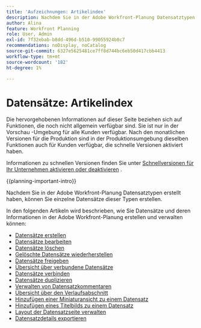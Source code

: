 ```yaml
---
title: 'Aufzeichnungen: Artikelindex'
description: Nachdem Sie in der Adobe Workfront-Planung Datensatztypen erstellt haben, können Sie einzelne Datensätze dieser Typen erstellen. In den folgenden Artikeln wird beschrieben, wie Sie Datensätze und deren Informationen in der Adobe Workfront-Planung erstellen und verwalten können.
author: Alina
feature: Workfront Planning
role: User, Admin
exl-id: 7f32ebab-b8dd-496d-b510-99055924b0c7
recommendations: noDisplay, noCatalog
source-git-commit: 6327e5625481ce7ff8d744bc6eb50d417cbb4413
workflow-type: tm+mt
source-wordcount: '182'
ht-degree: 1%

---
```



# Datensätze: Artikelindex

<span class="preview">Die hervorgehobenen Informationen auf dieser Seite beziehen sich auf Funktionen, die noch nicht allgemein verfügbar sind. Sie ist nur in der Vorschau -Umgebung für alle Kunden verfügbar. Nach den monatlichen Versionen für die Produktion sind in der Produktionsumgebung dieselben Funktionen auch für Kunden verfügbar, die schnelle Versionen aktiviert haben. </span>

<span class="preview">Informationen zu schnellen Versionen finden Sie unter [Schnellversionen für Ihr Unternehmen aktivieren oder deaktivieren](/help/quicksilver/administration-and-setup/set-up-workfront/configure-system-defaults/enable-fast-release-process.md) </span>.

{{planning-important-intro}}

Nachdem Sie in der Adobe Workfront-Planung Datensatztypen erstellt haben, können Sie einzelne Datensätze dieser Typen erstellen.

In den folgenden Artikeln wird beschrieben, wie Sie Datensätze und deren Informationen in der Adobe Workfront-Planung erstellen und verwalten können:

* [Datensätze erstellen](/help/quicksilver/planning/records/create-records.md)
* [Datensätze bearbeiten](/help/quicksilver/planning/records/edit-records.md)
* [Datensätze löschen](/help/quicksilver/planning/records/delete-records.md)
* <span class="preview">[Gelöschte Datensätze wiederherstellen](/help/quicksilver/planning/records/restore-deleted-records.md)</span>
* [Datensätze freigeben](/help/quicksilver/planning/records/share-records.md)
* [Übersicht über verbundene Datensätze](/help/quicksilver/planning/records/connected-records-overview.md)
* [Datensätze verbinden](/help/quicksilver/planning/records/connect-records.md)
* [Datensätze duplizieren](/help/quicksilver/planning/records/copy-or-duplicate-records.md)
* [Verwalten von Datensatzkommentaren](/help/quicksilver/planning/records/manage-record-comments.md)
* [Übersicht über den Verlaufsabschnitt](/help/quicksilver/planning/records/history-section-overview.md)
* [Hinzufügen einer Miniaturansicht zu einem Datensatz](/help/quicksilver/planning/records/add-thumbnails-to-records.md)
* [Hinzufügen eines Titelbilds zu einem Datensatz](/help/quicksilver/planning/records/add-a-cover-image-to-a-record.md)
* [Layout der Datensatzseite verwalten](/help/quicksilver/planning/records/manage-the-record-page.md)
* [Datensatzdetails exportieren](/help/quicksilver/planning/records/export-the-record-page.md)
